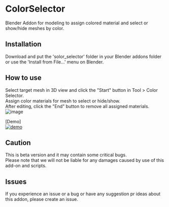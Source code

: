 # ColorSelector
Blender Addon for modeling to assign colored material and select or show/hide meshes by color.

## Installation
Download and put the 'solor_selector' folder in your Blender addons folder or use the 'Install from File...' menu on Blender.

## How to use
Select target mesh in 3D view and click the "Start" button in Tool > Color Selector.\
Assign color materials for mesh to select or hide/show.\
After editing, click the "End" button to remove all assigned materials.\
![image](https://user-images.githubusercontent.com/47211856/173196523-79702a90-bef0-4503-9555-51d0352a25e5.png)

[Demo]\
[![demo](https://img.youtube.com/vi/0BghN9ZUZWw/0.jpg)](https://www.youtube.com/watch?v=0BghN9ZUZWw)

## Caution
This is beta version and it may contain some critical bugs. \
Please note that we will not be liable for any damages caused by use of this add-on and scripts.

## Issues
If you experience an issue or a bug or have any suggestion pr ideas about this addon, please create an issue.


